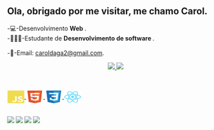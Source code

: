 ## Ola, obrigado por me visitar, me chamo Carol.
-💻-Desenvolvimento <strong> Web </strong>.
<br>
-👩🏻‍💻-Estudante de <strong>Desenvolvimento de software </strong>.
<br>
<br>
-📧-Email: caroldaga2@gmail.com</strong>.
<br>
<div align="center">
  <a href="https://github.com/Caroldgt">
  <img height="120em" src="https://github-readme-stats.vercel.app/api?username=Caroldgt&show_icons=true&theme=dark&include_all_commits=true&count_private=true"/>
  <img height="120em" src="https://github-readme-stats.vercel.app/api/top-langs/?username=Caroldgt&layout=compact&langs_count=7&theme=dark&include"/>
</div>


##

<div style="display: inline_block"><br>
  <img align="center"  height="30" width="40" src="https://raw.githubusercontent.com/devicons/devicon/master/icons/javascript/javascript-plain.svg">
  <img align="center"  height="30" width="40" src="https://raw.githubusercontent.com/devicons/devicon/master/icons/html5/html5-original.svg">
  <img align="center"  height="30" width="40" src="https://raw.githubusercontent.com/devicons/devicon/master/icons/css3/css3-original.svg">
  <img align="center"  height="30" width="40" src="https://raw.githubusercontent.com/devicons/devicon/master/icons/react/react-original.svg">
 
</div>
  
  ##
 
<div> 
  <a href="https://www.instagram.com/carol_dgt/" target="_blank"><img src="https://img.shields.io/badge/-Instagram-%23E4405F?style=for-the-badge&logo=instagram&logoColor=white" target="_blank"></a>
  <a href = "mailto: caroldaga2@gmail.com"><img src="https://img.shields.io/badge/-Gmail-%23333?style=for-the-badge&logo=gmail&logoColor=white" target="_blank"></a>
  <a href = "https://wa.me/5517992142475?text=Ol%C3%A1%2Cgostaria+de+fazer+um+or%C3%A7amento%21om"><img src="https://img.shields.io/badge/-Whatsapp-%25D366?style=for-the-badge&logo=whatsapp&logoColor=white" target="_blank"></a>
  <a href = "https://www.figma.com/files/user/1218674148303881216?fuid=1218674148303881216"><img src="https://img.shields.io/badge/-Figma-483D8B?style=for-the-badge&logo=figma&logoColor=white"></a>

 
</div>
